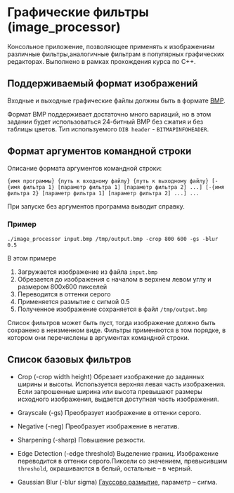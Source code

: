 # Графические фильтры (image_processor)

Консольное приложение, позволяющее применять к изображениям различные фильтры,аналогичные фильтрам в популярных графических редакторах. Выполнено в рамках прохождения курса по C++.

## Поддерживаемый формат изображений

Входные и выходные графические файлы должны быть в формате [BMP](http://en.wikipedia.org/wiki/BMP_file_format).

Формат BMP поддерживает достаточно много вариаций, но в этом задании будет использоваться
24-битный BMP без сжатия и без таблицы цветов. Тип используемого `DIB header` - `BITMAPINFOHEADER`.


## Формат аргументов командной строки

Описание формата аргументов командной строки:

`{имя программы} {путь к входному файлу} {путь к выходному файлу}
[-{имя фильтра 1} [параметр фильтра 1] [параметр фильтра 2] ...]
[-{имя фильтра 2} [параметр фильтра 1] [параметр фильтра 2] ...] ...`

При запуске без аргументов программа выводит справку.

### Пример
`./image_processor input.bmp /tmp/output.bmp -crop 800 600 -gs -blur 0.5`

В этом примере
1. Загружается изображение из файла `input.bmp`
2. Обрезается до изображения с началом в верхнем левом углу и размером 800х600 пикселей
3. Переводится в оттенки серого
4. Применяется размытие с сигмой 0.5
5. Полученное изображение сохраняется в файл `/tmp/output.bmp`

Список фильтров может быть пуст, тогда изображение должно быть сохранено в неизменном виде.
Фильтры применяются в том порядке, в котором они перечислены в аргументах командной строки.


## Список базовых фильтров

* Crop (-crop width height)
Обрезает изображение до заданных ширины и высоты. Используется верхняя левая часть изображения. Если запрошенные ширина или высота превышают размеры исходного изображения, выдается доступная часть изображения.

* Grayscale (-gs)
Преобразует изображение в оттенки серого.

* Negative (-neg)
Преобразует изображение в негатив.

* Sharpening (-sharp)
Повышение резкости.

* Edge Detection (-edge threshold)
Выделение границ. Изображение переводится в оттенки серого.Пиксели со значением, превысившим `threshold`, окрашиваются в белый, остальные – в черный.

* Gaussian Blur (-blur sigma)
[Гауссово размытие](https://ru.wikipedia.org/wiki/Размытие_по_Гауссу), параметр – сигма.
